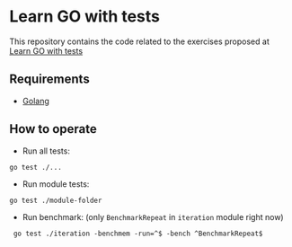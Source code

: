 # Learn GO with tests

This repository contains the code related to the exercises proposed at [Learn GO with tests](https://quii.gitbook.io/learn-go-with-tests/)

## Requirements

- [Golang](https://go.dev/doc/install)

## How to operate

- Run all tests:

```shell
go test ./...
```

- Run module tests:

```shell
go test ./module-folder
```

- Run benchmark: (only `BenchmarkRepeat` in `iteration` module right now)

```shell
 go test ./iteration -benchmem -run=^$ -bench ^BenchmarkRepeat$ 
```

